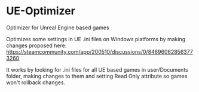 # UE-Optimizer
Optimizer for Unreal Engine based games

Optimizes some settings in UE .ini files on Windows platforms
by making changes proposed here: https://steamcommunity.com/app/200510/discussions/0/846960628563773260

It works by looking for .ini files for all UE based games in user/Documents folder,
making changes to them and setting Read Only attribute so games won't rollback changes.
